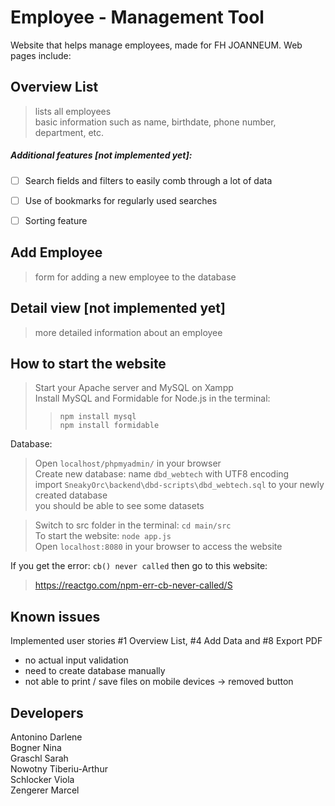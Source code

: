 # Employee - Management Tool

Website that helps manage employees, made for FH JOANNEUM. Web pages include:

## Overview List
> lists all employees<br>
> basic information such as name, birthdate, phone number, department, etc.<br>

##### Additional features [not implemented yet]:

- [ ] Search fields and filters to easily comb through a lot of data<br>
- [ ] Use of bookmarks for regularly used searches<br>
- [ ] Sorting feature


## Add Employee
> form for adding a new employee to the database

## Detail view [not implemented yet]
> more detailed information about an employee

## How to start the website
> Start your Apache server and MySQL on Xampp<br>
> Install MySQL and Formidable for Node.js in the terminal:<br>
>> `npm install mysql`<br>
>> `npm install formidable`<br>

Database:
> Open `localhost/phpmyadmin/` in your browser<br>
> Create new database: name `dbd_webtech` with UTF8 encoding<br>
> import `SneakyOrc\backend\dbd-scripts\dbd_webtech.sql` to your newly created database<br>
> you should be able to see some datasets

> Switch to src folder in the terminal: `cd main/src`<br>
> To start the website: `node app.js`<br>
> Open `localhost:8080` in your browser to access the website<br>

If you get the error: `cb() never called` then go to this website:
>https://reactgo.com/npm-err-cb-never-called/S


## Known issues
Implemented user stories #1 Overview List, #4 Add Data and #8 Export PDF
- no actual input validation
- need to create database manually
- not able to print / save files on mobile devices -> removed button


## Developers
 Antonino Darlene<br>
 Bogner Nina<br>
 Graschl Sarah<br>
 Nowotny Tiberiu-Arthur<br>
 Schlocker Viola<br>
 Zengerer Marcel
